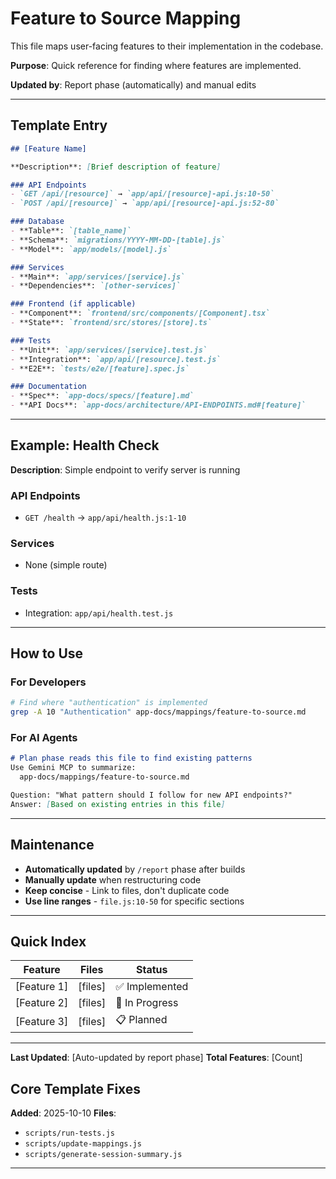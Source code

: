 # Feature to Source Mapping

This file maps user-facing features to their implementation in the codebase.

**Purpose**: Quick reference for finding where features are implemented.

**Updated by**: Report phase (automatically) and manual edits

---

## Template Entry

```markdown
## [Feature Name]

**Description**: [Brief description of feature]

### API Endpoints
- `GET /api/[resource]` → `app/api/[resource]-api.js:10-50`
- `POST /api/[resource]` → `app/api/[resource]-api.js:52-80`

### Database
- **Table**: `[table_name]`
- **Schema**: `migrations/YYYY-MM-DD-[table].js`
- **Model**: `app/models/[model].js`

### Services
- **Main**: `app/services/[service].js`
- **Dependencies**: `[other-services]`

### Frontend (if applicable)
- **Component**: `frontend/src/components/[Component].tsx`
- **State**: `frontend/src/stores/[store].ts`

### Tests
- **Unit**: `app/services/[service].test.js`
- **Integration**: `app/api/[resource].test.js`
- **E2E**: `tests/e2e/[feature].spec.js`

### Documentation
- **Spec**: `app-docs/specs/[feature].md`
- **API Docs**: `app-docs/architecture/API-ENDPOINTS.md#[feature]`
```

---

## Example: Health Check

**Description**: Simple endpoint to verify server is running

### API Endpoints
- `GET /health` → `app/api/health.js:1-10`

### Services
- None (simple route)

### Tests
- Integration: `app/api/health.test.js`

---

## How to Use

### For Developers
```bash
# Find where "authentication" is implemented
grep -A 10 "Authentication" app-docs/mappings/feature-to-source.md
```

### For AI Agents
```markdown
# Plan phase reads this file to find existing patterns
Use Gemini MCP to summarize:
  app-docs/mappings/feature-to-source.md

Question: "What pattern should I follow for new API endpoints?"
Answer: [Based on existing entries in this file]
```

---

## Maintenance

- **Automatically updated** by `/report` phase after builds
- **Manually update** when restructuring code
- **Keep concise** - Link to files, don't duplicate code
- **Use line ranges** - `file.js:10-50` for specific sections

---

## Quick Index

| Feature | Files | Status |
|---------|-------|--------|
| [Feature 1] | [files] | ✅ Implemented |
| [Feature 2] | [files] | 🚧 In Progress |
| [Feature 3] | [files] | 📋 Planned |

---

**Last Updated**: [Auto-updated by report phase]
**Total Features**: [Count]
## Core Template Fixes

**Added**: 2025-10-10
**Files**:
  - `scripts/run-tests.js`
  - `scripts/update-mappings.js`
  - `scripts/generate-session-summary.js`

---
